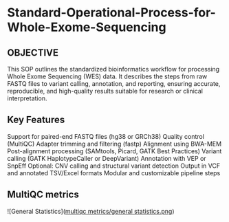 # Standard-Operational-Process-for-Whole-Exome-Sequencing
## OBJECTIVE
This SOP outlines the standardized bioinformatics workflow for processing Whole Exome Sequencing (WES) data. It describes the steps from raw FASTQ files to variant calling, annotation, and reporting, ensuring accurate, reproducible, and high-quality results suitable for research or clinical interpretation.

## Key Features
Support for paired-end FASTQ files (hg38 or GRCh38)
Quality control (MultiQC)
Adapter trimming and filtering (fastp)
Alignment using BWA-MEM
Post-alignment processing (SAMtools, Picard, GATK Best Practices)
Variant calling (GATK HaplotypeCaller or DeepVariant)
Annotation with VEP or SnpEff
Optional: CNV calling and structural variant detection
Output in VCF and annotated TSV/Excel formats
Modular and customizable pipeline steps

## MultiQC metrics
![General Statistics]([multiqc metrics/general statistics.png](https://github.com/tzhang-nmdp/Standard-Operational-Process-for-Whole-Exome-Sequencing-/blob/main/multiqc%20metrics/general%20statistics.png))


